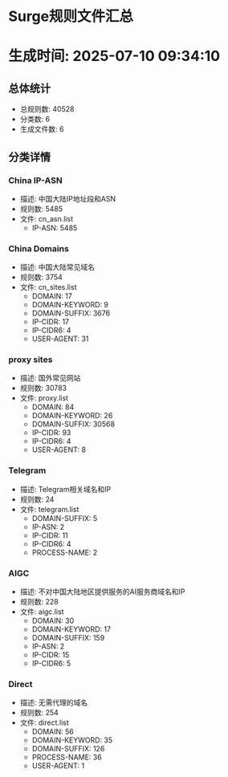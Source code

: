 # Surge规则文件汇总
# 生成时间: 2025-07-10 09:34:10

## 总体统计
- 总规则数: 40528
- 分类数: 6
- 生成文件数: 6

## 分类详情
### China IP-ASN
- 描述: 中国大陆IP地址段和ASN
- 规则数: 5485
- 文件: cn_asn.list
  - IP-ASN: 5485

### China Domains
- 描述: 中国大陆常见域名
- 规则数: 3754
- 文件: cn_sites.list
  - DOMAIN: 17
  - DOMAIN-KEYWORD: 9
  - DOMAIN-SUFFIX: 3676
  - IP-CIDR: 17
  - IP-CIDR6: 4
  - USER-AGENT: 31

### proxy sites
- 描述: 国外常见网站
- 规则数: 30783
- 文件: proxy.list
  - DOMAIN: 84
  - DOMAIN-KEYWORD: 26
  - DOMAIN-SUFFIX: 30568
  - IP-CIDR: 93
  - IP-CIDR6: 4
  - USER-AGENT: 8

### Telegram
- 描述: Telegram相关域名和IP
- 规则数: 24
- 文件: telegram.list
  - DOMAIN-SUFFIX: 5
  - IP-ASN: 2
  - IP-CIDR: 11
  - IP-CIDR6: 4
  - PROCESS-NAME: 2

### AIGC
- 描述: 不对中国大陆地区提供服务的AI服务商域名和IP
- 规则数: 228
- 文件: aigc.list
  - DOMAIN: 30
  - DOMAIN-KEYWORD: 17
  - DOMAIN-SUFFIX: 159
  - IP-ASN: 2
  - IP-CIDR: 15
  - IP-CIDR6: 5

### Direct
- 描述: 无需代理的域名
- 规则数: 254
- 文件: direct.list
  - DOMAIN: 56
  - DOMAIN-KEYWORD: 35
  - DOMAIN-SUFFIX: 126
  - PROCESS-NAME: 36
  - USER-AGENT: 1
